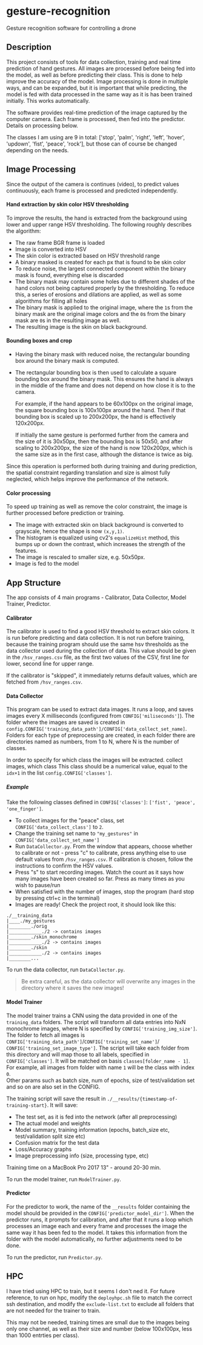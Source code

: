 # gesture-recognition
Gesture recognition software for controlling a drone

## Description
This project consists of tools for data collection, training and real time prediction of 
hand gestures. All images are processed before being fed into the model, as well as
before predicting their class. This is done to help improve the accuracy of the model.
Image processing is done in multiple ways, and can be expanded, but it is important that 
while predicting, the model is fed with data processed in the same way as it is has been
trained initially. This works automatically.

The software provides real-time prediction of the image captured by the computer camera.
Each frame is processed, then fed into the predictor. Details on processing below.

The classes I am using are 9 in total: ['stop', 'palm', 'right', 'left', 'hover', 'updown', 
'fist', 'peace', 'rock'], but those can of course be changed depending on the needs.

## Image Processing
Since the output of the camera is continues (video), to predict values continuously, each frame is processed
and predicted independently.

#### Hand extraction by skin color HSV thresholding
To improve the results, the hand is extracted from the background using lower and upper range
HSV thresholding. The following roughly describes the algorithm:
- The raw frame BGR frame is loaded
- Image is converted into HSV
- The skin color is extracted based on HSV threshold range
- A binary masked is created for each px that is found to be skin color
- To reduce noise, the largest connected component within the binary mask is found, 
    everything else is discarded
- The binary mask may contain some holes due to different shades of the hand colors 
    not being captured properly by the thresholding. To reduce this, a series of erosions
    and dilations are applied, as well as some algorithms for filling all holes
- The binary mask is applied to the original image, where the `1`s from the binary mask
    are the original image colors and the `0`s from the binary mask are `0`s in the 
    resulting image as well.
- The resulting image is the skin on black background.

#### Bounding boxes and crop
- Having the binary mask with reduced noise, the rectangular bounding box around the binary 
    mask is computed.
- The rectangular bounding box is then used to calculate a square bounding box around the 
    binary mask. This ensures the hand is always in the middle of the frame and does not
    depend on how close it is to the camera. 
    
    For example, if the hand appears to be 60x100px
    on the original image, the square bounding box is 100x100px around the hand. Then if 
    that bounding box is scaled up to 200x200px, the hand is effectively 120x200px. 
    
    If initially the same gesture is performed further from the 
    camera and the size of it is 30x50px, then the bounding box is 50x50, and after scaling
    to 200x200px, the size of the hand is now 120x200px, which is the same size as in the
    first case, although the distance is twice as big.
    
Since this operation is performed both during training and during prediction, the spatial 
constraint regarding translation and size is almost fully neglected, which helps improve the
performance of the network.

#### Color processing
To speed up training as well as remove the color constraint, the image is further processed
before prediction or training. 
- The image with extracted skin on black background is converted to grayscale, hence the 
    shape is now `(x,y,1)`.
- The histogram is equalized using cv2's `equalizeHist` method, this bumps up or down the
    contrast, which increases the strength of the features.
- The image is rescaled to smaller size, e.g. 50x50px.
- Image is fed to the model 


## App Structure
The app consists of 4 main programs - Calibrator, Data Collector, Model Trainer, Predictor.

#### Calibrator
The calibrator is used to find a good HSV threshold to extract skin colors. It is run before
predicting and data collection. It is not run before training, because the training program
should use the same hsv thresholds as the data collector used during the collection of data.
This value should be given in the `/hsv_ranges.csv` file, as the first two values of 
the CSV, first line for lower, second line for upper range.

If the calibrator is "skipped", it immediately returns default values, which are fetched 
from `/hsv_ranges.csv`.
 
#### Data Collector
This program can be used to extract data images. It runs a loop, and saves images every
X milliseconds (configured from `CONFIG['miliseconds']`). The folder where the images are saved is 
created in `config.CONFIG['training_data_path']/CONFIG['data_collect_set_name]`. Folders for each 
type of preprocessing are created, in each folder there are directories named as numbers, 
from 1 to N, where N is the number of classes.

In order to specify for which class the images will be extracted. collect images, which class 
This class should be a numerical value, equal to the `idx+1` in the list 
`config.CONFIG['classes']`. 

##### Example 
Take the following classes defined in `CONFIG['classes']`: `['fist', 'peace', 'one_finger']`.
- To collect images for the "peace" class, set `CONFIG['data_collect_class']` to `2`.
- Change the training set name to `"my_gestures"` in `CONFIG['data_collect_set_name']`
- Run `DataCollector.py`. From the window that appears, choose whether to calibrate or not - 
    press "c" to calibrate, press anything else to use default values from `/hsv_ranges.csv`. If
    calibration is chosen, follow the instructions to confirm the HSV values.
- Press "s" to start recording images. Watch the count as it says how many images have been
    created so far. Press as many times as you wish to pause/run
- When satisfied with the number of images, stop the program (hard stop by pressing ctrl+c 
    in the terminal)
- Images are ready! Check the project root, it should look like this:

```
./__training_data
|____./my_gestures
|________./orig
|____________./2 -> contains images
|________./skin_monochrome
|____________./2 -> contains images
|________./skin
|____________./2 -> contains images
|________...
```

To run the data collector, run `DataCollector.py`. 
> Be extra careful, as the data collector will overwrite any images in the directory where 
it saves the new images!


#### Model Trainer
The model trainer trains a CNN using the data provided in one of the `training_data` folders.
The script will transform all data entries into NxN monochrome images, where N is specified by
`CONFIG['training_img_size']`. 
The folder to fetch all images is `CONFIG['training_data_path']`/`CONFIG['training_set_name']`/
`CONFIG['training_set_image_type']`.
The script will take each folder from this directory and will map those to all labels, specified
in `CONFIG['classes']`. It will be matched on basis `classes[folder_name - 1]`. For example,
all images from folder with name `1` will be the class with index `0`.  
Other params such as batch size, num of epochs, size of test/validation set and so on are also 
set in the CONFIG.

The training script will save the result in `./__results/{timestamp-of-training-start}`. 
It will save:
- The test set, as it is fed into the network (after all preprocessing)
- The actual model and weights
- Model summary, training information (epochs, batch_size etc, test/validation split size etc)
- Confusion matrix for the test data
- Loss/Accuracy graphs 
- Image preprocessing info (size, processing type, etc)

Training time on a MacBook Pro 2017 13" - around 20-30 min.

To run the model trainer, run `ModelTrainer.py`.

#### Predictor
For the predictor to work, the name of the `__results` folder containing the model should be 
provided in the `CONFIG['predictor_model_dir']`. When the predictor runs, it prompts for
calibration, and after that it runs a loop which processes an image each and every frame and
processes the image the same way it has been fed to the model. It takes this information from
the folder with the model automatically, no further adjustments need to be done.

To run the predictor, run `Predictor.py`.


## HPC
I have tried using HPC to train, but it seems I don't ned it. For future reference, to run
on hpc, modify the `deployhpc.sh` file to match the correct ssh destination,
and modify the `exclude-list.txt` to exclude all folders that are not needed for the
trainer to train.

This may not be needed, training times are small due to the images being
only one channel, as well as their size and number (below 100x100px, less than 1000 entrties 
per class).